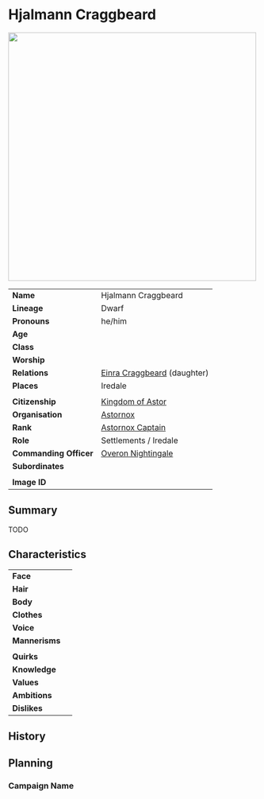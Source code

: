 # Hjalmann Craggbeard

<img src="https://raw.githubusercontent.com/jesskelsall/astarus-images/main/characters/portraits/imageid.png" height="500" />

|||
| --- | --- |
| **Name** | Hjalmann Craggbeard | character.3
| **Lineage** | Dwarf |
| **Pronouns** | he/him |
| **Age** | |
| **Class** | |
| **Worship** | |
| **Relations** | [Einra Craggbeard](einra-craggbeard.md) (daughter) |
| **Places** | Iredale |
|||
| **Citizenship** | [Kingdom of Astor](../civilisations/kingdom-of-astor/kingdom-of-astor.md) |
| **Organisation** | [Astornox](../organisations/government/astornox/astornox.md) |
| **Rank** | [Astornox Captain](../organisations/government/astornox/ranks/astornox-captain.md) |
| **Role** | Settlements / Iredale |
| **Commanding Officer** | [Overon Nightingale](overon-nightingale.md) |
| **Subordinates** | |
|||
| **Image ID** | |

## Summary

TODO

## Characteristics

| | |
| --- | --- |
| **Face** | | characteristics.2
| **Hair** | |
| **Body** | |
| **Clothes** | |
| **Voice** | |
| **Mannerisms** | |
| | |
| **Quirks** | |
| **Knowledge** | |
| **Values** | |
| **Ambitions** | |
| **Dislikes** | |

## History

## Planning

### Campaign Name
